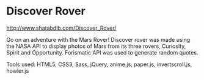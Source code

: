# Discover Rover

http://www.shatabdib.com/Discover_Rover/

Go on an adventure with the Mars Rover!
Discover rover was made using the NASA API to display photos of Mars from its three rovers, Curiosity, Spirit and Opportunity. Forismatic API was used to generate random quotes.

Tools used: HTML5, CSS3, Sass, jQuery, anime.js, paper.js, invertscroll.js, howler.js
